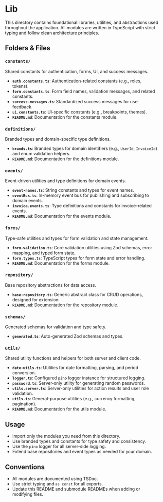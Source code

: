 # Lib

This directory contains foundational libraries, utilities, and abstractions used throughout the application. All modules are written in TypeScript with strict typing and follow clean architecture principles.

## Folders & Files

### `constants/`
Shared constants for authentication, forms, UI, and success messages.
- **`auth.constants.ts`**: Authentication-related constants (e.g., roles, tokens).
- **`form.constants.ts`**: Form field names, validation messages, and related constants.
- **`success-messages.ts`**: Standardized success messages for user feedback.
- **`ui.constants.ts`**: UI-specific constants (e.g., breakpoints, themes).
- **`README.md`**: Documentation for the constants module.

### `definitions/`
Branded types and domain-specific type definitions.
- **`brands.ts`**: Branded types for domain identifiers (e.g., `UserId`, `InvoiceId`) and enum validation helpers.
- **`README.md`**: Documentation for the definitions module.

### `events/`
Event-driven utilities and type definitions for domain events.
- **`event-names.ts`**: String constants and types for event names.
- **`eventBus.ts`**: In-memory event bus for publishing and subscribing to domain events.
- **`invoice.events.ts`**: Type definitions and constants for invoice-related events.
- **`README.md`**: Documentation for the events module.

### `forms/`
Type-safe utilities and types for form validation and state management.
- **`form-validation.ts`**: Core validation utilities using Zod schemas, error mapping, and typed form state.
- **`form.types.ts`**: TypeScript types for form state and error handling.
- **`README.md`**: Documentation for the forms module.

### `repository/`
Base repository abstractions for data access.
- **`base-repository.ts`**: Generic abstract class for CRUD operations, designed for extension.
- **`README.md`**: Documentation for the repository module.

### `schemas/`
Generated schemas for validation and type safety.
- **`generated.ts`**: Auto-generated Zod schemas and types.

### `utils/`
Shared utility functions and helpers for both server and client code.
- **`date-utils.ts`**: Utilities for date formatting, parsing, and period conversion.
- **`logger.ts`**: Configured `pino` logger instance for structured logging.
- **`password.ts`**: Server-only utility for generating random passwords.
- **`utils.server.ts`**: Server-only utilities for action results and user role validation.
- **`utils.ts`**: General-purpose utilities (e.g., currency formatting, pagination).
- **`README.md`**: Documentation for the utils module.

## Usage

- Import only the modules you need from this directory.
- Use branded types and constants for type safety and consistency.
- Use the `pino` logger for all server-side logging.
- Extend base repositories and event types as needed for your domain.

## Conventions

- All modules are documented using TSDoc.
- Use strict typing and `as const` for all exports.
- Update this README and submodule READMEs when adding or modifying files.
